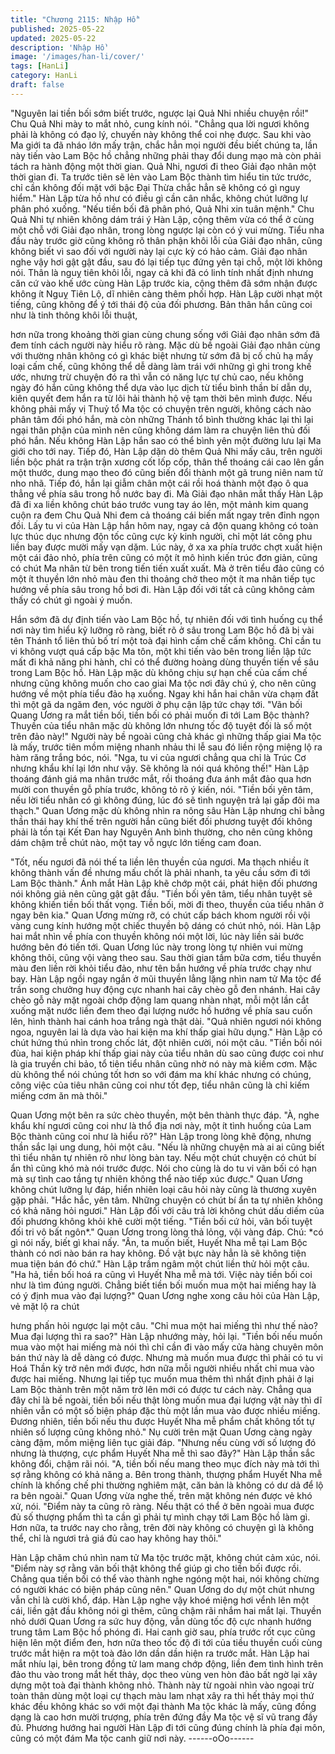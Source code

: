 ```yaml
---
title: "Chương 2115: Nhập Hồ"
published: 2025-05-22
updated: 2025-05-22
description: 'Nhập Hồ'
image: '/images/han-li/cover/'
tags: [HanLi]
category: HanLi
draft: false
---
```


"Nguyên lai tiền bối sớm biết trước, ngược lại Quả Nhi nhiều
chuyện rồi!" Chu Quả Nhi mày to mắt nhỏ, cung kính nói.
"Chẳng qua lời ngươi không phải là không có đạo lý, chuyến này
không thể coi nhẹ được. Sau khi vào Ma giới ta đã nháo lớn mấy
trận, chắc hẳn mọi người đều biết chúng ta, lần này tiến vào Lam
Bộc hồ chẳng những phải thay đổi dung mạo mà còn phải tách ra
hành động một thời gian. Quả Nhi, ngươi đi theo Giải đạo nhân
một thời gian đi. Ta trước tiên sẽ lẻn vào Lam Bộc thành tìm hiểu
tin tức trước, chỉ cần không đối mặt với bậc Đại Thừa chắc hẳn sẽ
không có gì nguy hiểm."
Hàn Lập từa hồ như có điều gì cần cân nhắc, không chút lưỡng
lự phân phó xuống.
"Nếu tiền bối đã phân phó, Quả Nhi xin tuân mệnh."
Chu Quả Nhi tự nhiên không dám trái ý Hàn Lập, cộng thêm vừa
có thể ở cùng một chỗ với Giải đạo nhân, trong lòng ngược lại
còn có ý vui mừng.
Tiểu nha đầu này trước giờ cũng không rõ thân phận khôi lỗi của
Giải đạo nhân, cũng không biết vì sao đối với người này lại cực
kỳ có hảo cảm.
Giải đạo nhân nghe vậy hơi gật gật đầu, sau đó lại tiếp tục đứng
yên tại chỗ, một lời không nói. Thân là nguỵ tiên khôi lỗi, ngay cả
khi đã có linh tính nhất định nhưng căn cứ vào khế ước cùng Hàn
Lập trước kia, cộng thêm đã sớm nhận được không ít Nguỵ Tiên
Lộ, dĩ nhiên càng thêm phối hợp.
Hàn Lập cười nhạt một tiếng, cũng không để ý tới thái độ của đối
phương. Bản thân hắn cũng coi như là tinh thông khôi lỗi thuật,

hơn nữa trong khoảng thời gian cùng chung sống với Giải đạo
nhân sớm đã đem tính cách người này hiểu rõ ràng.
Mặc dù bề ngoài Giải đạo nhân cùng với thường nhân không có
gì khác biệt nhưng từ sớm đã bị cố chủ hạ mấy loại cấm chế,
cũng không thể dễ dàng làm trái với những gì ghi trong khế ước,
nhưng trừ chuyện đó ra thì vẫn có năng lực tự chủ cao, nếu
không ngày đó hắn cũng không thể dựa vào lục dịch từ tiểu bình
thần bí dẫn dụ, kiên quyết đem hắn ra từ lôi hải thành hộ vệ tạm
thời bên mình được.
Nếu không phải mấy vị Thuỷ tổ Ma tộc có chuyện trên người,
không cách nào phân tâm đối phó hắn, mà còn những Thánh tổ
bình thường khác lại thì lại ngại thân phận của mình nên cũng
không dám làm ra chuyện liên thủ đối phó hắn. Nếu không Hàn
Lập hắn sao có thể bình yên một đường lưu lại Ma giới cho tới
nay.
Tiếp đó, Hàn Lập dặn dò thêm Quả Nhi mấy câu, trên người liền
bộc phát ra trận trận xương cốt lốp cốp, thân thể thoáng cái cao
lên gần một thước, dung mạo theo đó cũng biến đổi thành một gã
trung niên nam tử nho nhã.
Tiếp đó, hắn lại giẫm chân một cái rồi hoá thành một đạo ô qua
thẳng về phía sâu trong hồ nước bay đi. Mà Giải đạo nhân mắt
thấy Hàn Lập đã đi xa liền không chút báo trước vung tay áo lên,
một mảnh kim quang cuộn ra đem Chu Quả Nhi đem cả thoáng
cái biến mất ngay trên đỉnh ngọn đồi.
Lấy tu vi của Hàn Lập hắn hôm nay, ngay cả độn quang không có
toàn lực thúc dục nhưng độn tốc cũng cực kỳ kinh người, chỉ một
lát công phu liền bay được mười mấy vạn dặm. Lúc này, ở xa xa
phía trước chợt xuất hiện một cái đảo nhỏ, phía trên cũng có một
ít mô hình kiến trúc đơn giản, cũng có chút Ma nhân từ bên trong
tiến tiến xuất xuất. Mà ở trên tiểu đảo cũng có một ít thuyền lớn
nhỏ màu đen thi thoảng chở theo một ít ma nhân tiếp tục hướng
về phía sâu trong hồ bơi đi.
Hàn Lập đối với tất cả cũng không cảm thấy có chút gì ngoài ý
muốn.

Hắn sớm đã dự định tiến vào Lam Bộc hồ, tự nhiên đối với tình
huống cụ thể nơi này tìm hiểu kỹ lưỡng rõ ràng, biết rõ ở sâu
trong Lam Bộc hồ đã bị vài tên Thánh tổ liên thủ bố trí một toà đại
hình cấm chế cấm không. Chỉ cần tu vi không vượt quá cấp bậc
Ma tôn, một khi tiến vào bên trong liền lập tức mất đi khả năng phi
hành, chỉ có thể đường hoàng dùng thuyền tiến về sâu trong Lam
Bộc hồ.
Hàn Lập mặc dù không chịu sự hạn chế của cấm chế nhưng cũng
không muốn cho cao giai Ma tộc nơi đây chú ý, cho nên cũng
hướng về một phía tiểu đảo hạ xuống.
Ngay khi hắn hai chân vừa chạm đất thì một gã da ngăm đen, vóc
người ở phụ cận lập tức chạy tới.
"Vãn bối Quang Ương ra mắt tiền bối, tiền bối có phải muốn đi tới
Lam Bộc thành? Thuyền của tiểu nhân mặc dù không lớn nhưng
tốc độ tuyệt đối là số một trên đảo này!"
Người này bề ngoài cũng chả khác gì những thấp giai Ma tộc là
mấy, trước tiên mồm miệng nhanh nhảu thi lễ sau đó liền rộng
miệng lộ ra hàm răng trắng bóc, nói.
"Nga, tu vi của ngươi chẳng qua chỉ là Trúc Cơ nhưng khẩu khí lại
lớn như vậy. Sẽ không là nói quá không thế!"
Hàn Lập thoáng đánh giá ma nhân trước mắt, rồi thoáng đưa ánh
mắt đảo qua hơn mười con thuyền gỗ phía trước, không tỏ rõ ý
kiến, nói.
"Tiền bối yên tâm, nếu lời tiểu nhân có gì không đúng, lúc đó sẽ
tình nguyện trả lại gấp đôi ma thạch."
Quan Ương mặc dù không nhìn ra nông sâu Hàn Lập nhưng chỉ
bằng thần thái hay khí thế trên người hắn cũng biết đối phương
tuyệt đối không phải là tồn tại Kết Đan hay Nguyên Anh bình
thường, cho nên cũng không dám chậm trễ chút nào, một tay vỗ
ngực lớn tiếng cam đoan.

"Tốt, nếu ngươi đã nói thế ta liền lên thuyền của ngươi. Ma thạch
nhiều ít không thành vấn đề nhưng mấu chốt là phải nhanh, ta
yêu cầu sớm đi tới Lam Bộc thành."
Ánh mắt Hàn Lập khẽ chớp một cái, phát hiện đối phương nói
không giả nên cũng gật gật đầu.
"Tiền bối yên tâm, tiểu nhân tuyệt sẽ không khiến tiền bối thất
vọng. Tiền bối, mời đi theo, thuyền của tiểu nhân ở ngay bên kia."
Quan Ương mừng rỡ, có chút cấp bách khom người rồi vội vàng
cung kính hướng một chiếc thuyền bộ dáng có chút nhỏ, nói.
Hàn Lập hai mắt nhìn về phía con thuyền không nói một lời, lúc
này liền sải bước hướng bên đó tiến tới. Quan Ương lúc này
trong lòng tự nhiên vui mừng không thôi, cũng vội vàng theo sau.
Sau thời gian tầm bữa cơm, tiểu thuyền màu đen liền rời khỏi tiểu
đảo, như tên bắn hướng về phía trước chạy như bay.
Hàn Lập ngồi ngay ngắn ở mũi thuyền lẳng lặng nhìn nam tử Ma
tộc để trần song chưởng huy động cực nhanh hai cây chèo gỗ
đen nhánh. Hai cây chèo gỗ này mặt ngoài chớp động lam quang
nhàn nhạt, mỗi một lần cắt xuống mặt nước liền đem theo đại
lượng nước hồ hướng về phía sau cuốn lên, hình thành hai cánh
hoa trắng ngà thật dài.
"Quả nhiên ngươi nói không ngoa, nguyên lai là dựa vào hai kiện
ma khí thấp giai hữu dụng."
Hàn Lập có chút hứng thú nhìn trong chốc lát, đột nhiên cười, nói
một câu.
"Tiền bối nói đùa, hai kiện pháp khí thấp giai này của tiểu nhân dù
sao cũng được coi như là gia truyền chi bảo, tổ tiên tiểu nhân
cũng nhờ nó này mà kiếm cơm. Mặc dù không thể nói chúng tốt
hơn so với đám ma khí khác nhưng có chúng, công việc của tiêu
nhân cũng coi như tốt đẹp, tiểu nhân cũng là chỉ kiếm miếng cơm
ăn mà thôi."

Quan Ương một bên ra sức chèo thuyền, một bên thành thực
đáp.
"À, nghe khẩu khí ngươi cũng coi như là thổ địa nơi này, một ít
tình huống của Lam Bộc thành cũng coi như là hiểu rõ?"
Hàn Lập trong lòng khẽ động, nhưng thần sắc lại ung dung, hỏi
một câu.
"Nếu là những chuyện mà ai ai cũng biết thì tiểu nhân tự nhiên rõ
như lòng bàn tay. Nếu một chút chuyện có chút bí ẩn thì cũng khó
mà nói trước được. Nói cho cùng là do tu vi vãn bối có hạn mà sự
tình cao tầng tự nhiên không thể nào tiếp xúc được."
Quan Ương không chút lưỡng lự đáp, hiển nhiên loại câu hỏi này
cũng là thương xuyên gặp phải.
"Hắc hắc, yên tâm. Những chuyện có chút bí ẩn ta tự nhiên không
có khả năng hỏi ngươi."
Hàn Lập đối với câu trả lời không chút dấu diếm của đối phương
không khỏi khẽ cười một tiếng.
"Tiền bối cứ hỏi, vãn bối tuyệt đối tri vô bất ngôn*."
Quan Ương trong lòng thả lỏng, vội vàng đáp.
Chú: *có gì nói nấy, biết gì khai nấy.
"Ân, ta muốn biết, Huyết Nha mễ tại Lam Bộc thành có nơi nào
bán ra hay không. Đồ vật bực này hẳn là sẽ không tiện mua tiện
bán đó chứ."
Hàn Lập trầm ngâm một chút liền thử hỏi một câu.
"Ha hả, tiền bối hoá ra cũng vì Huyết Nha mễ mà tới. Việc này
tiền bối coi như là tìm đúng người. Chẳng biết tiền bối muốn mua
một hai miếng hay là có ý định mua vào đại lượng?"
Quan Ương nghe xong câu hỏi của Hàn Lập, vẻ mặt lộ ra chút

hưng phấn hỏi ngược lại một câu.
"Chỉ mua một hai miếng thì như thế nào? Mua đại lượng thì ra
sao?"
Hàn Lập nhướng mày, hỏi lại.
"Tiền bối nếu muốn mua vào một hai miếng mà nói thì chỉ cần đi
vào mấy cửa hàng chuyên môn bán thứ này là dễ dàng có được.
Nhưng mà muốn mua được thì phải có tu vi Hoá Thần kỳ trở nên
mới được, hơn nữa mỗi người nhiều nhất chỉ mua vào được hai
miếng. Nhưng lại tiếp tục muốn mua thêm thì nhất định phải ở lại
Lam Bộc thành trên một năm trở lên mới có được tư cách này.
Chẳng qua đây chỉ là bề ngoài, tiền bối nếu thật lòng muốn mua
đại lượng vật này thì dĩ nhiên vẫn có một số biện pháp đặc thù
một lần mua vào được nhiều miếng. Đương nhiên, tiền bối nếu
thu được Huyết Nha mễ phẩm chất không tốt tự nhiên số lượng
cũng không nhỏ."
Nụ cười trên mặt Quan Ương càng ngày càng đậm, mồm miệng
liên tục giải đáp.
"Nhưng nếu cùng với số lượng đó nhưng là thượng, cực phẩm
Huyết Nha mễ thì sao đây?"
Hàn Lập thần sắc không đổi, chậm rãi nói.
"A, tiền bối nếu mang theo mục đích này mà tới thì sợ rằng không
có khả năng a. Bên trong thành, thượng phẩm Huyết Nha mễ
chính là khống chế phi thường nghiêm mật, căn bản là không có
dư dả để lộ ra bên ngoài."
Quan Ương vừa nghe thế, trên mặt không nén được vẻ khó xử,
nói.
"Điểm này ta cũng rõ ràng. Nếu thật có thể ở bên ngoài mua được
đủ số thượng phẩm thì ta cần gì phải tự mình chạy tới Lam Bộc
hồ làm gì. Hơn nữa, ta trước nay cho rằng, trên đời này không có
chuyện gì là không thể, chỉ là ngươi trả giá đủ cao hay không hay
thôi."

Hàn Lập chăm chú nhìn nam tử Ma tộc trước mặt, không chút
cảm xúc, nói.
"Điểm này sợ rằng vãn bối thật không thể giúp gì cho tiền bối
được rồi. Chẳng qua tiền bối có thể vào thành nghe ngóng một
hai, nói không chừng có người khác có biện pháp cũng nên."
Quan Ương do dự một chút nhưng vẫn chỉ là cười khổ, đáp.
Hàn Lập nghe vậy khoé miệng hơi vểnh lên một cái, liền gật đầu
không nói gì thêm, cũng chậm rãi nhắm hai mắt lại.
Thuyền nhỏ dưới Quan Ương ra sức huy động, vẫn dùng tốc độ
cực nhanh hướng trung tâm Lam Bộc hồ phóng đi.
Hai canh giờ sau, phía trước rốt cục cũng hiện lên một điểm đen,
hơn nữa theo tốc độ đi tới của tiều thuyền cuối cùng trước mắt
hiện ra một toà đảo lớn dần dần hiện ra trước mắt.
Hàn Lập hai mắt nhíu lại, bên trong đồng tử lam mang chớp động,
liền đem tình hình trên đảo thu vào trong mắt hết thảy, dọc theo
vùng ven hòn đảo bất ngờ lại xây dựng một toà đại thành không
nhỏ.
Thành này từ ngoài nhìn vào ngoại trừ toàn thân dùng một loại cự
thạch màu lam nhạt xây ra thì hết thảy mọi thứ khác đều không
khác so với một đại thành Ma tộc khác là mấy, cũng đồng dạng là
cao hơn mười trượng, phía trên đứng đầy Ma tộc vệ sĩ vũ trang
đầy đủ.
Phương hướng hai người Hàn Lập đi tới cũng đúng chính là phía
đại môn, cũng có một đám Ma tộc canh giữ nơi này.
------oOo------
